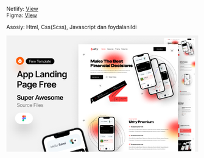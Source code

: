 Netlify: [View]()\
Figma: [View](https://www.figma.com/design/pO9UJqJHaKVU8zZPZUzHbi/App-Landing-Page-Finance-Bank-Money--Community-?node-id=101-79&t=x65OmLAXWE6tVQ4O-0)

Asosiy: Html, Css(Scss), Javascript dan foydalanildi

![Uifry](https://github.com/bekzodxudaybergenow/uifry/blob/master/images/uifry.png)
